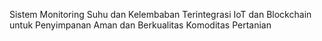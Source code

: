 Sistem Monitoring Suhu dan Kelembaban Terintegrasi IoT dan Blockchain untuk Penyimpanan Aman dan Berkualitas Komoditas Pertanian
